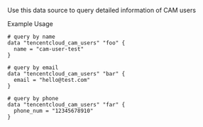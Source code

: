 Use this data source to query detailed information of CAM users

Example Usage

```hcl
# query by name
data "tencentcloud_cam_users" "foo" {
  name = "cam-user-test"
}

# query by email
data "tencentcloud_cam_users" "bar" {
  email = "hello@test.com"
}

# query by phone
data "tencentcloud_cam_users" "far" {
  phone_num = "12345678910"
}
```